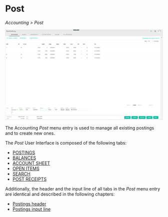 # Post

*Accounting > Post*

  ![Post](../../Assets/Screenshots/RetailSuiteAccounting/Book/Bookings/Bookings.png "[Post]")

The Accounting *Post* menu entry is used to manage all existing postings and to create new ones.

The *Post* User Interface is composed of the following tabs:
- [POSTINGS](./01a_Bookings.md)
- [BALANCES](./01b_Balances.md)
- [ACCOUNT SHEET](./01c_AccountSheet.md)
- [OPEN ITEMS](./01d_OpenItems.md)
- [SEARCH](./01e_Search.md)
- [POST RECEIPTS](./01f_BookReceipts.md)


Additionally, the header and the input line of all tabs in the *Post* menu entry are identical and described in the following chapters:
- [Postings header](./01_Header.md)
- [Postings input line](./01_InputLine.md)
